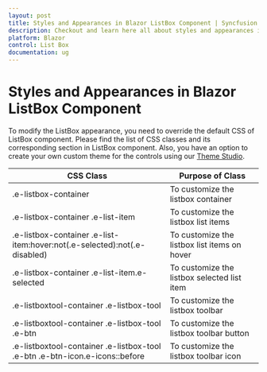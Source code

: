 ```yaml
---
layout: post
title: Styles and Appearances in Blazor ListBox Component | Syncfusion
description: Checkout and learn here all about styles and appearances in Syncfusion Blazor ListBox component and more.
platform: Blazor
control: List Box
documentation: ug
---
```


# Styles and Appearances in Blazor ListBox Component

To modify the ListBox appearance, you need to override the default CSS of ListBox component. Please find the list of CSS classes and its corresponding section in ListBox component. Also, you have an option to create your own custom theme for the controls using our [Theme Studio](https://blazor.syncfusion.com/themestudio/?theme=material).

| CSS Class | Purpose of Class |
| ----- | ----- |
|.e-listbox-container | To customize the listbox container |
|.e-listbox-container .e-list-item | To customize the listbox list items |
|.e-listbox-container .e-list-item:hover:not(.e-selected):not(.e-disabled) | To customize the listbox list items on hover |
|.e-listbox-container .e-list-item.e-selected | To customize the listbox selected list item |
|.e-listboxtool-container .e-listbox-tool | To customize the listbox toolbar |
|.e-listboxtool-container .e-listbox-tool .e-btn | To customize the listbox toolbar button |
|.e-listboxtool-container .e-listbox-tool .e-btn .e-btn-icon.e-icons::before | To customize the listbox toolbar icon |